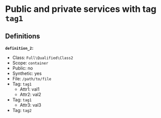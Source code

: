 Public and private services with tag `tag1`
===========================================

Definitions
-----------

**`definition_2`:**
- Class: `Full\Qualified\Class2`
- Scope: `container`
- Public: no
- Synthetic: yes
- File: `/path/to/file`
- Tag: `tag1`
    - Attr1: val1
    - Attr2: val2
- Tag: `tag1`
    - Attr3: val3
- Tag: `tag2`
